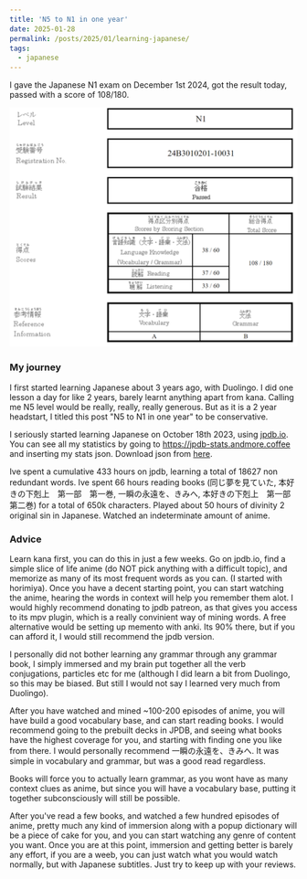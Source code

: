 ```yaml
---
title: 'N5 to N1 in one year'
date: 2025-01-28
permalink: /posts/2025/01/learning-japanese/
tags:
  - japanese
---
```


I gave the Japanese N1 exam on December 1st 2024, got the result today, passed with a score of 108/180.

![certificate](/images/blog_images/2025-01-31-learning-japanese/n1_certificate.png)

### My journey

I first started learning Japanese about 3 years ago, with Duolingo. I did one lesson a day for like 2 years, barely learnt anything apart from kana. Calling me N5 level would be really, really, really generous. But as it is a 2 year headstart, I titled this post "N5 to N1 in one year" to be conservative.

I seriously started learning Japanese on October 18th 2023, using [jpdb.io](https://jpdb.io/). You can see all my statistics by going to https://jpdb-stats.andmore.coffee and inserting my stats json. Download json from [here](files/reviews.json).

Ive spent a cumulative 433 hours on jpdb, learning a total of 18627 non redundant words.
Ive spent 66 hours reading books (同じ夢を見ていた, 本好きの下剋上　第一部　第一巻, 一瞬の永遠を、きみへ, 本好きの下剋上　第一部　第二巻) for a total of 650k characters.
Played about 50 hours of divinity 2 original sin in Japanese.
Watched an indeterminate amount of anime.

### Advice

Learn kana first, you can do this in just a few weeks.
Go on jpdb.io, find a simple slice of life anime (do NOT pick anything with a difficult topic), and memorize as many of its most frequent words as you can. (I started with horimiya). Once you have a decent starting point, you can start watching the anime, hearing the words in context will help you remember them alot.
I would highly recommend donating to jpdb patreon, as that gives you access to its mpv plugin, which is a really convinient way of mining words. A free alternative would be setting up memento with anki. Its 90% there, but if you can afford it, I would still recommend the jpdb version.

I personally did not bother learning any grammar through any grammar book, I simply immersed and my brain put together all the verb conjugations, particles etc for me (although I did learn a bit from Duolingo, so this may be biased. But still I would not say I learned very much from Duolingo).

After you have watched and mined ~100-200 episodes of anime, you will have build a good vocabulary base, and can start reading books. I would recommend going to the prebuilt decks in JPDB, and seeing what books have the highest coverage for you, and starting with finding one you like from there. I would personally recommend 一瞬の永遠を、きみへ. It was simple in vocabulary and grammar, but was a good read regardless.

Books will force you to actually learn grammar, as you wont have as many context clues as anime, but since you will have a vocabulary base, putting it together subconsciously will still be possible.

After you've read a few books, and watched a few hundred episodes of anime, pretty much any kind of immersion along with a popup dictionary will be a piece of cake for you, and you can start watching any genre of content you want. Once you are at this point, immersion and getting better is barely any effort, if you are a weeb, you can just watch what you would watch normally, but with Japanese subtitles. Just try to keep up with your reviews.